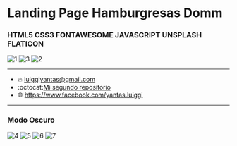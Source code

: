 # Landing Page Hamburgresas Domm
### HTML5 CSS3 FONTAWESOME JAVASCRIPT UNSPLASH FLATICON
![1](https://user-images.githubusercontent.com/86317658/132115506-7e122935-46d4-4ac6-b60c-6b58f167ecf0.png)
![3](https://user-images.githubusercontent.com/86317658/132115507-230a1df7-98c7-4ef5-9ead-6e23e2190e49.png)
![2](https://user-images.githubusercontent.com/86317658/132115510-0de1bb66-6aa6-4f28-935d-fc30c342cc14.png)
___
- :fire: luiggiyantas@gmail.com
- :octocat:[Mi segundo repositorio](https://github.com/LuiggiCF/SistemaEstacionamiento "LuiggiCF")
- :globe_with_meridians: <https://www.facebook.com/yantas.luiggi>
___
### Modo Oscuro
![4](https://user-images.githubusercontent.com/86317658/132115611-f9bbfa17-d987-46a0-8ece-7adac4918043.png)
![5](https://user-images.githubusercontent.com/86317658/132115612-120519a5-0494-4614-b1a8-9ca82f2949ee.png)
![6](https://user-images.githubusercontent.com/86317658/132115614-863edada-cf1c-4cc0-9900-7e8d77d15ec9.png)
![7](https://user-images.githubusercontent.com/86317658/132115619-7a8838a1-d3c9-4108-ae87-d2bd7ea5e9b7.png)

